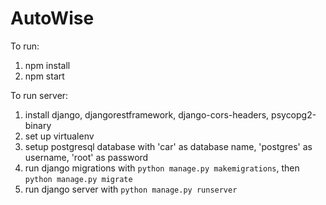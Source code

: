 # AutoWise

To run:
1. npm install
2. npm start

To run server:
1. install django, djangorestframework, django-cors-headers, psycopg2-binary
2. set up virtualenv
3. setup postgresql database with 'car' as database name, 'postgres' as username, 'root' as password
4. run django migrations with `python manage.py makemigrations`, then `python manage.py migrate`
5. run django server with `python manage.py runserver`

